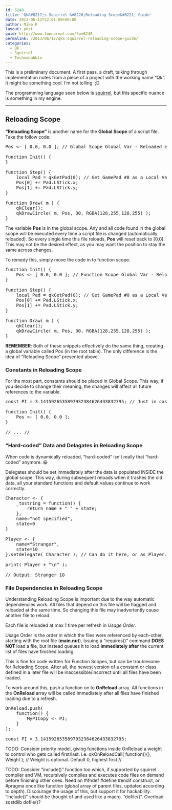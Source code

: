 ```yaml
---
id: 6248
title: 'Qk&#8217;s Squirrel &#8220;Reloading Scope&#8221; Guide'
date: 2013-06-12T22:01:09+00:00
author: Mike K
layout: post
guid: http://www.toonormal.com/?p=6248
permalink: /2013/06/12/qks-squirrel-reloading-scope-guide/
categories:
  - Qk
  - Squirrel
  - Technobabble
---
```

This is a preliminary document. A first pass, a draft, talking through implementation notes from a piece of a project with the working name &#8220;Qk&#8221;. It might be something cool. I&#8217;m not telling. ;D

The programming language seen below is [squirrel](http://www.squirrel-lang.org/), but this specific nuance is something in my engine.

* * *

## Reloading Scope

**&#8220;Reloading Scope&#8221;** is another name for the **Global Scope** of a script file. Take the follow code:

<pre class="lang:default decode:true " >Pos &lt;- [ 0.0, 0.0 ]; // Global Scope Global Var - Reloaded every change //

function Init() {
}

function Step() {
	local Pad = qkGetPad(0); // Get GamePad #0 as a Local Var (stack) //
	Pos[0] += Pad.LStick.x;
	Pos[1] += Pad.LStick.y;
}

function Draw( m ) {
	qkClear();	
	qkDrawCircle( m, Pos, 30, RGBA(128,255,128,255) );
}</pre>

The variable **Pos** is in the global scope. Any and all code found in the global scope will be executed every time a script file is changed (automatically reloaded). So every single time this file reloads, **Pos** will reset back to [0,0]. This may not be the desired effect, as you may want the position to stay the same across changes. 

To remedy this, simply move the code in to function scope.

<pre class="lang:default decode:true " >function Init() {
	Pos &lt;- [ 0.0, 0.0 ]; // Function Scope Global Var - Reloaded only during Init //
}

function Step() {
	local Pad = qkGetPad(0); // Get GamePad #0 as a Local Var (stack) //
	Pos[0] += Pad.LStick.x;
	Pos[1] += Pad.LStick.y;
}

function Draw( m ) {
	qkClear();	
	qkDrawCircle( m, Pos, 30, RGBA(128,255,128,255) );
}</pre>

**REMEMBER**: Both of these snippets effectively do the same thing, creating a global variable called Pos (in the root table). The only difference is the idea of &#8220;Reloading Scope&#8221; presented above.

### Constants in Reloading Scope

For the most part, constants should be placed in Global Scope. This way, if you decide to change their meaning, the changes will affect all future references to the variable.

<pre class="lang:default decode:true " >const PI = 3.1415926535897932384626433832795; // Just in case //

function Init() {
	Pos &lt;- [ 0.0, 0.0 ];
}

// ... //</pre>

### &#8220;Hard-coded&#8221; Data and Delagates in Reloading Scope

When code is dynamically reloaded, &#8220;hard-coded&#8221; isn&#8217;t really that &#8220;hard-coded&#8221; anymore. 😀

Delegates should be set immediately after the data is populated INSIDE the global scope. This way, during subsequent reloads when it trashes the old data, all your standard functions and default values continue to work correctly.

<pre class="lang:default decode:true " title="Hey" >Character &lt;- {
    _tostring = function() {
        return name + " " + state;
    },
    name="not specified",
    state=0
}
 
Player &lt;- {
    name="Stranger",
    state=10
}.setdelegate( Character ); // Can do it here, or as Player.setdelegate //
 
print( Player + "\n" );
 
// Output: Stranger 10</pre>

### File Dependencies in Reloading Scope

Understanding Reloading Scope is important due to the way automatic dependencies work. All files that depend on this file will be flagged and reloaded at the same time. So changing this file may inadvertently cause another file to reload.

Each file is reloaded at max 1 time per refresh in _Usage Order_.

Usage Order is the order in which the files were referenced by each-other, starting with the root file (**main.nut**). Issuing a &#8220;requires()&#8221; command **DOES NOT** load a file, but instead queues it to load **immediately after** the current list of files have finished loading. 

This is fine for code written for Function Scopes, but can be troublesome for Reloading Scope. After all, the newest version of a constant or class defined in a later file will be inaccessible/incorrect until all files have been loaded.

To work around this, push a function on to **OnReload** array. All functions in the **OnReload** array will be called immediately after all files have finished loading due to a refresh.

<pre class="lang:default decode:true " >OnReload.push( 
	function() {
		MyPICopy &lt;- PI;
	}
);

const PI = 3.1415926535897932384626433832795;</pre>

TODO: Consider priority model, giving functions inside OnReload a weight to control who gets called first/last. i.e. qkOnReloadCall( function(){}, Weight ); // Weight is optional. Default 0, highest first //

TODO: Consider &#8220;include()&#8221; function too which, if supported by squirrel compiler and VM, recursively compiles and executes code files on demand before finishing other ones. Need an #ifndef #define #endif construct, or #pragma once like function (global array of parent files, updated according to depth). Discourage the usage of this, but support it for hackability. &#8220;include()&#8221; should be thought of and used like a macro. &#8220;dofile()&#8221;. Overload sqstdlib dofile()?